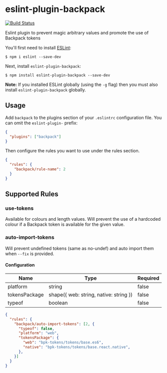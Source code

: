 # eslint-plugin-backpack

[![Build Status](https://travis-ci.org/Skyscanner/eslint-plugin-backpack.svg?branch=master)](https://travis-ci.org/Skyscanner/eslint-plugin-backpack/)

Eslint plugin to prevent magic arbitrary values and promote the use of Backpack tokens

You'll first need to install [ESLint](http://eslint.org):

```
$ npm i eslint --save-dev
```

Next, install `eslint-plugin-backpack`:

```
$ npm install eslint-plugin-backpack --save-dev
```

**Note:** If you installed ESLint globally (using the `-g` flag) then you must also install `eslint-plugin-backpack` globally.

## Usage

Add `backpack` to the plugins section of your `.eslintrc` configuration file. You can omit the `eslint-plugin-` prefix:

```json
{
  "plugins": ["backpack"]
}
```

Then configure the rules you want to use under the rules section.

```json
{
  "rules": {
    "backpack/rule-name": 2
  }
}
```

## Supported Rules

### use-tokens

Available for colours and length values. Will prevent the use of a hardcoded colour if a Backpack token is available for the given value.

### auto-import-tokens

Will prevent undefined tokens (same as no-undef) and auto import them when `--fix` is provided.

#### Configuration

| Name          | Type                                   | Required    |
| ------------- | -------------------------------------- | ----------- |
| platform      | string                                 | false       |
| tokensPackage | shape({ web: string, native: string }) | false       |
| typeof        | boolean                                | false       |

```json
{
  "rules": {
    "backpack/auto-import-tokens": [2, {
      "typeof": false,
      "platform": "web",
      "tokensPackage": {
        "web": "bpk-tokens/tokens/base.es6",
        "native": "bpk-tokens/tokens/base.react.native",
      },
    }]
  }
}
```
